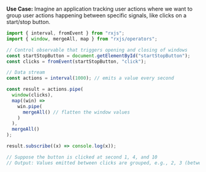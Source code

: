 **Use Case:** Imagine an application tracking user actions where we want to group user actions happening between specific signals, like clicks on a start/stop button.

```typescript
import { interval, fromEvent } from "rxjs";
import { window, mergeAll, map } from "rxjs/operators";

// Control observable that triggers opening and closing of windows
const startStopButton = document.getElementById("startStopButton");
const clicks = fromEvent(startStopButton, "click");

// Data stream
const actions = interval(1000); // emits a value every second

const result = actions.pipe(
  window(clicks),
  map((win) =>
    win.pipe(
      mergeAll() // flatten the window values
    )
  ),
  mergeAll()
);

result.subscribe((x) => console.log(x));

// Suppose the button is clicked at second 1, 4, and 10
// Output: Values emitted between clicks are grouped, e.g., 2, 3 (between first two clicks)
```
